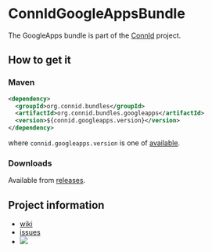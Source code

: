 ConnIdGoogleAppsBundle
==============

The GoogleApps bundle is part of the [ConnId](http://connid.tirasa.net) project.

## How to get it

### Maven

```XML
<dependency>
  <groupId>org.connid.bundles</groupId>
  <artifactId>org.connid.bundles.googleapps</artifactId>
  <version>${connid.googleapps.version}</version>
</dependency>
```

where `connid.googleapps.version` is one of [available](http://repo1.maven.org/maven2/org/connid/bundles/org.connid.bundles.googleapps/).

### Downloads

Available from [releases](https://github.com/Tirasa/ConnIdGoogleAppsBundle/releases).

## Project information

 * [wiki](https://connid.atlassian.net/wiki/display/BASE/Google+Apps)
 * [issues](https://connid.atlassian.net/browse/GOOGLEAPPS)
 * <a href="https://travis-ci.org/Tirasa/ConnIdGoogleAppsBundle"><img src="https://api.travis-ci.org/Tirasa/ConnIdGoogleAppsBundle.png"/></a>
